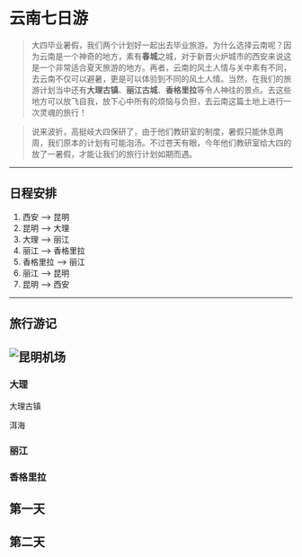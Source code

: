 # 云南七日游

> 大四毕业暑假，我们两个计划好一起出去毕业旅游。为什么选择云南呢？因为云南是一个神奇的地方，素有**春城**之城，对于新晋火炉城市的西安来说这是一个非常适合夏天旅游的地方。再者，云南的风土人情与关中素有不同，去云南不仅可以避暑，更是可以体验到不同的风土人情。当然，在我们的旅游计划当中还有**大理古镇**、**丽江古城**、**香格里拉**等令人神往的景点。去这些地方可以放飞自我，放下心中所有的烦恼与负担，去云南这篇土地上进行一次灵魂的旅行！

> 说来波折，高挺岐大四保研了，由于他们教研室的制度，暑假只能休息两周，我们原本的计划有可能泡汤。不过苍天有眼，今年他们教研室给大四的放了一暑假，才能让我们的旅行计划如期而遇。

----
## 日程安排

1. 西安 --> 昆明
2. 昆明 --> 大理
3. 大理 --> 丽江
4. 丽江 --> 香格里拉
5. 香格里拉 --> 丽江
6. 丽江 --> 昆明
7. 昆明 --> 西安

----
## 旅行游记

![昆明机场](https://ss3.bdstatic.com/70cFv8Sh_Q1YnxGkpoWK1HF6hhy/it/u=2295183443,3161269778&fm=200&gp=0.jpg)
----
### 大理
大理古镇

洱海

### 丽江
### 香格里拉

## 第一天

## 第二天
